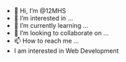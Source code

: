 - 👋 Hi, I’m @12MHS
- 👀 I’m interested in ...
- 🌱 I’m currently learning ...
- 💞️ I’m looking to collaborate on ...
- 📫 How to reach me ...
- I am interested in Web Development

<!---
12MHS/12MHS is a ✨ special ✨ repository because its `README.md` (this file) appears on your GitHub profile.
You can click the Preview link to take a look at your changes.
--->
